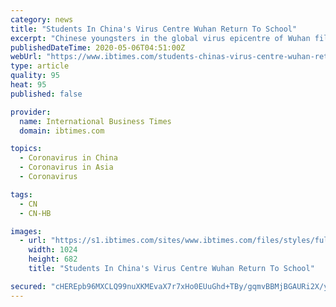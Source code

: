 ```yaml
---
category: news
title: "Students In China's Virus Centre Wuhan Return To School"
excerpt: "Chinese youngsters in the global virus epicentre of Wuhan filed back to class on Wednesday, wearing masks and walking in single file past thermal scanners. Senior school students in 121 institutions were back in front of chalk boards and digital displays for the first time since their city -- the ground zero of the coronavirus pandemic -- shut down in January."
publishedDateTime: 2020-05-06T04:51:00Z
webUrl: "https://www.ibtimes.com/students-chinas-virus-centre-wuhan-return-school-2971016"
type: article
quality: 95
heat: 95
published: false

provider:
  name: International Business Times
  domain: ibtimes.com

topics:
  - Coronavirus in China
  - Coronavirus in Asia
  - Coronavirus

tags:
  - CN
  - CN-HB

images:
  - url: "https://s1.ibtimes.com/sites/www.ibtimes.com/files/styles/full/public/2020/05/06/school-rules-students-must-stay-a-metre-apart.jpg"
    width: 1024
    height: 682
    title: "Students In China's Virus Centre Wuhan Return To School"

secured: "cHEREpb96MXCLQ99nuXKMEvaX7r7xHo0EUuGhd+TBy/gqmvBBMjBGAURi2X/yZgEKAFgSzl0oZNPLUJA833UV2Oxe3aWfecu1gliHnRoTdMYUca1vqfrr+IjxxZ4GDqGpxlTeGDLCgO3aDZmWrmL+m5ZLObszQ0Kt2Li+X7cez14ebHrtCa75dUq19+lrzKRKXi5yySANEDFpfSwS4PTZsYByNPyitCF5OKdGojigLXKrxAMGQW3EirAtlMq9xMvcFmnFrxJaLx/gGFvmRy4cE0YoL7dR3XzBKvCehnO+ZcbXHfnuOMlUGVycfSZZLY+;m4f2iw0QfMpymIwrIQ3DAg=="
---
```


